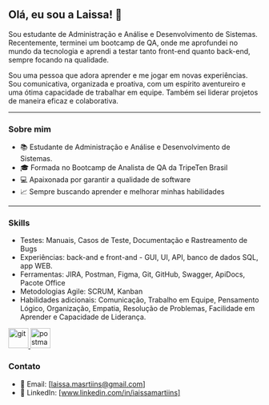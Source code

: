 ## Olá, eu sou a Laissa! 👋

Sou estudante de Administração e Análise e Desenvolvimento de Sistemas. Recentemente, terminei um bootcamp de QA, onde me aprofundei no mundo da tecnologia e aprendi a testar tanto front-end quanto back-end, sempre focando na qualidade.

Sou uma pessoa que adora aprender e me jogar em novas experiências. Sou comunicativa, organizada e proativa, com um espírito aventureiro e uma ótima capacidade de trabalhar em equipe. Também sei liderar projetos de maneira eficaz e colaborativa.

---
### Sobre mim

- 📚 Estudante de Administração e Análise e Desenvolvimento de Sistemas.
- 🎓 Formada no Bootcamp de Analista de QA da TripeTen Brasil
- 💻 Apaixonada por garantir a qualidade de software
- 📈 Sempre buscando aprender e melhorar minhas habilidades

---

### Skills
- Testes: Manuais, Casos de Teste, Documentação e Rastreamento de Bugs 
- Experiências: back-and e front-and - GUI, UI, API, banco de dados SQL, app WEB. 
- Ferramentas: JIRA, Postman, Figma, Git, GitHub, Swagger, ApiDocs, Pacote Office
- Metodologias Agile: SCRUM, Kanban
- Habilidades adicionais: Comunicação, Trabalho em Equipe, Pensamento Lógico, Organização, Empatia, Resolução de Problemas, Facilidade em Aprender e Capacidade de Liderança.
  
<p align="left"> <a href="https://git-scm.com/" target="_blank" rel="noreferrer"> <img src="https://www.vectorlogo.zone/logos/git-scm/git-scm-icon.svg" alt="git" width="40" height="40"/> </a> <a href="https://postman.com" target="_blank" rel="noreferrer"> <img src="https://www.vectorlogo.zone/logos/getpostman/getpostman-icon.svg" alt="postman" width="40" height="40"/> </a> </p>

### Contato

- 📧 Email: [laissa.masrtiins@gmail.com]
- 💼 LinkedIn: [www.linkedin.com/in/iaissamartiins]

